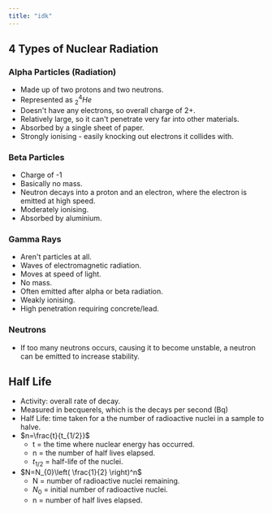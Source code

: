 ```yaml
---
title: "idk"
---
```


## 4 Types of Nuclear Radiation
### Alpha Particles (Radiation)
- Made up of two protons and two neutrons.
- Represented as $^4_{2}He$
- Doesn't have any electrons, so overall charge of 2+.
- Relatively large, so it can't penetrate very far into other materials.
- Absorbed by a single sheet of paper.
- Strongly ionising - easily knocking out electrons it collides with.
### Beta Particles
- Charge of -1
- Basically no mass.
- Neutron decays into a proton and an electron, where the electron is emitted at high speed.
- Moderately ionising.
- Absorbed by aluminium.
### Gamma Rays
- Aren't particles at all.
- Waves of electromagnetic radiation.
- Moves at speed of light.
- No mass.
- Often emitted after alpha or beta radiation.
- Weakly ionising.
- High penetration requiring concrete/lead.
### Neutrons
- If too many neutrons occurs, causing it to become unstable, a neutron can be emitted to increase stability.

## Half Life
- Activity: overall rate of decay.
- Measured in becquerels, which is the decays per second (Bq)
- Half Life: time taken for a the number of radioactive nuclei in a sample to halve.
- $n=\frac{t}{t_{1/2}}$
	- t = the time where nuclear energy has occurred. 
	- n = the number of half lives elapsed. 
	- $t_{1/2}$ = half-life of the nuclei.
- $N=N_{0}\left( \frac{1}{2} \right)^n$
	- N = number of radioactive nuclei remaining.
	- $N_{0}$ = initial number of radioactive nuclei.
	- n = number of half lives elapsed.